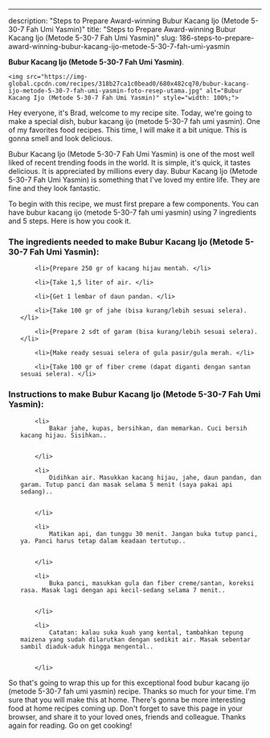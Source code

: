 ---
description: "Steps to Prepare Award-winning Bubur Kacang Ijo (Metode 5-30-7 Fah Umi Yasmin)"
title: "Steps to Prepare Award-winning Bubur Kacang Ijo (Metode 5-30-7 Fah Umi Yasmin)"
slug: 186-steps-to-prepare-award-winning-bubur-kacang-ijo-metode-5-30-7-fah-umi-yasmin

<p>
	<strong>Bubur Kacang Ijo (Metode 5-30-7 Fah Umi Yasmin)</strong>. 
	
</p>
<p>
	
	<img src="https://img-global.cpcdn.com/recipes/318b27ca1c0bead0/680x482cq70/bubur-kacang-ijo-metode-5-30-7-fah-umi-yasmin-foto-resep-utama.jpg" alt="Bubur Kacang Ijo (Metode 5-30-7 Fah Umi Yasmin)" style="width: 100%;">
	
	
</p>
<p>
	Hey everyone, it's Brad, welcome to my recipe site. Today, we're going to make a special dish, bubur kacang ijo (metode 5-30-7 fah umi yasmin). One of my favorites food recipes. This time, I will make it a bit unique. This is gonna smell and look delicious.
</p>
	
<p>
	
</p>
<p>
	Bubur Kacang Ijo (Metode 5-30-7 Fah Umi Yasmin) is one of the most well liked of recent trending foods in the world. It is simple, it's quick, it tastes delicious. It is appreciated by millions every day. Bubur Kacang Ijo (Metode 5-30-7 Fah Umi Yasmin) is something that I've loved my entire life. They are fine and they look fantastic.
</p>

<p>
To begin with this recipe, we must first prepare a few components. You can have bubur kacang ijo (metode 5-30-7 fah umi yasmin) using 7 ingredients and 5 steps. Here is how you cook it.
</p>

<h3>The ingredients needed to make Bubur Kacang Ijo (Metode 5-30-7 Fah Umi Yasmin):</h3>

<ol>
	
		<li>{Prepare 250 gr of kacang hijau mentah. </li>
	
		<li>{Take 1,5 liter of air. </li>
	
		<li>{Get 1 lembar of daun pandan. </li>
	
		<li>{Take 100 gr of jahe (bisa kurang/lebih sesuai selera). </li>
	
		<li>{Prepare 2 sdt of garam (bisa kurang/lebih sesuai selera). </li>
	
		<li>{Make ready sesuai selera of gula pasir/gula merah. </li>
	
		<li>{Take 100 gr of fiber creme (dapat diganti dengan santan sesuai selera). </li>
	
</ol>
<p>
	
</p>

<h3>Instructions to make Bubur Kacang Ijo (Metode 5-30-7 Fah Umi Yasmin):</h3>

<ol>
	
		<li>
			Bakar jahe, kupas, bersihkan, dan memarkan. Cuci bersih kacang hijau. Sisihkan..
			
			
		</li>
	
		<li>
			Didihkan air. Masukkan kacang hijau, jahe, daun pandan, dan garam. Tutup panci dan masak selama 5 menit (saya pakai api sedang)..
			
			
		</li>
	
		<li>
			Matikan api, dan tunggu 30 menit. Jangan buka tutup panci, ya. Panci harus tetap dalam keadaan tertutup..
			
			
		</li>
	
		<li>
			Buka panci, masukkan gula dan fiber creme/santan, koreksi rasa. Masak lagi dengan api kecil-sedang selama 7 menit..
			
			
		</li>
	
		<li>
			Catatan: kalau suka kuah yang kental, tambahkan tepung maizena yang sudah dilarutkan dengan sedikit air. Masak sebentar sambil diaduk-aduk hingga mengental..
			
			
		</li>
	
</ol>

<p>
	
</p>

<p>
	So that's going to wrap this up for this exceptional food bubur kacang ijo (metode 5-30-7 fah umi yasmin) recipe. Thanks so much for your time. I'm sure that you will make this at home. There's gonna be more interesting food at home recipes coming up. Don't forget to save this page in your browser, and share it to your loved ones, friends and colleague. Thanks again for reading. Go on get cooking!
</p>
